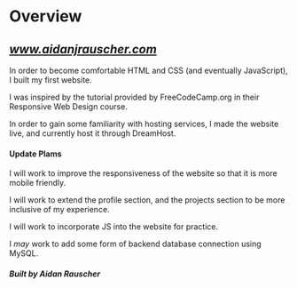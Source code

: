 # Overview

## _**www.aidanjrauscher.com**_ 

In order to become comfortable HTML and CSS (and eventually JavaScript), I built my first website. 

I was inspired by the tutorial provided by FreeCodeCamp.org in their Responsive Web Design course. 

In order to gain some familiarity with hosting services, I made the website live, and currently host it through DreamHost. 

#### Update Plams
I will work to improve the responsiveness of the website so that it is more mobile friendly. 

I will work to extend the profile section, and the projects section to be more inclusive of my experience. 

I will work to incorporate JS into the website for practice. 

I *may* work to add some form of backend database connection using MySQL. 

###### _**Built by Aidan Rauscher**_
